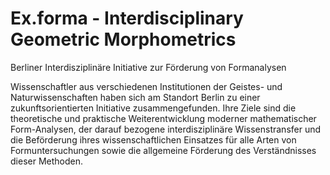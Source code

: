 # Ex.forma - Interdisciplinary Geometric Morphometrics

Berliner Interdisziplinäre Initiative zur Förderung von Formanalysen

Wissenschaftler aus verschiedenen Institutionen der Geistes- und Naturwissenschaften haben sich am Standort Berlin zu einer zukunftsorientierten Initiative zusammengefunden. Ihre Ziele sind die theoretische und praktische Weiterentwicklung moderner mathematischer Form-Analysen, der darauf bezogene interdisziplinäre Wissenstransfer und die Beförderung ihres wissenschaftlichen Einsatzes für alle Arten von Formuntersuchungen sowie die allgemeine Förderung des Verständnisses dieser Methoden.


